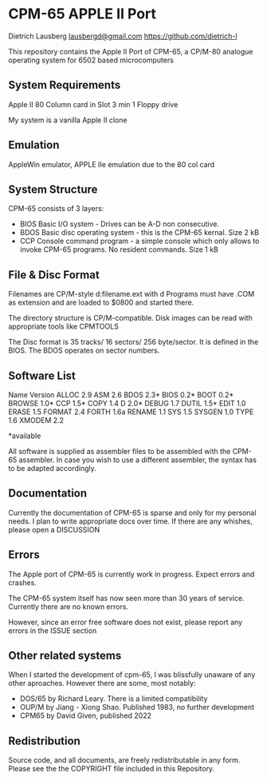 CPM-65 APPLE II Port
===========
Dietrich Lausberg <lausbergd@gmail.com>
https://github.com/dietrich-l

This repository contains the Apple II Port of CPM-65, a CP/M-80 analogue operating system for 6502 based microcomputers

System Requirements
--------------------------
Apple II
80 Column card in Slot 3
min 1 Floppy drive

My system is a vanilla Apple II clone

Emulation
--------------------
AppleWin emulator, APPLE IIe emulation due to the 80 col card

System Structure
--------------------
CPM-65 consists of 3 layers:
- BIOS Basic I/O system - Drives can be A-D non consecutive. 
- BDOS Basic disc operating system - this is the CPM-65 kernal. Size 2 kB
- CCP Console command program - a simple console which only allows to invoke CPM-65 programs. No resident commands. Size 1 kB

File & Disc Format
----------------------
Filenames are CP/M-style d:filename.ext with d <Drive A-H>
Programs must have .COM as extension and are loaded to $0800 and started there.

The directory structure is CP/M-compatible. Disk images can be read with appropriate  tools like CPMTOOLS

The Disc format is 35 tracks/ 16 sectors/ 256 byte/sector. It is defined in the BIOS. The BDOS operates on sector numbers. 

Software List
---------------------
Name		Version
ALLOC		2.9
ASM		2.6
BDOS		2.3*
BIOS		0.2*
BOOT		0.2*
BROWSE		1.0*
CCP		1.5*
COPY		1.4
D		2.0*
DEBUG		1.7
DUTIL		1.5*
EDIT		1.0
ERASE		1.5
FORMAT		2.4
FORTH		1.6a
RENAME		1.1
SYS 		1.5
SYSGEN		1.0
TYPE		1.6
XMODEM		2.2

*available

All software is supplied as assembler files to be assembled with the CPM-65 assembler. In case you wish to use a different assembler, the syntax has to be adapted accordingly.

Documentation
--------------------
Currently the documentation of CPM-65 is sparse and only for my personal needs. I plan to write appropriate docs over time. If there are any whishes, please open a DISCUSSION

Errors
--------------------
The Apple port of CPM-65 is currently work in progress. Expect errors and crashes.

The CPM-65 system itself has now seen more than 30 years of service. Currently there are no known errors. 

However, since an error free software does not exist, please report any errors in the ISSUE section

Other related systems
---------------------
When I started the development of cpm-65, I was blissfully unaware of any other aproaches. However there are some, most notably:
- DOS/65 by Richard Leary. There is a limited compatibility
- OUP/M  by Jiang - Xiong Shao. Published 1983, no further development
- CPM65 by David Given, published 2022


Redistribution
--------------
Source code, and all documents, are freely redistributable in
any form. Please see the the COPYRIGHT file included in this
Repository.